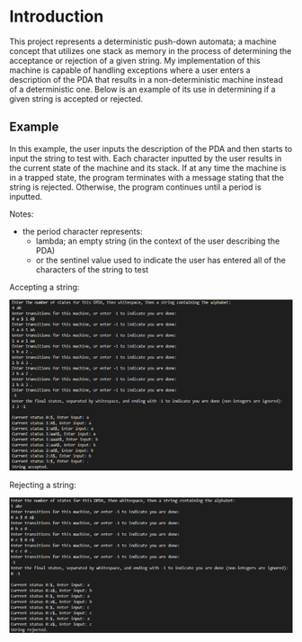 # Introduction

This project represents a deterministic push-down automata; a machine concept that utilizes one stack as memory in the process of determining the acceptance or rejection of a given string. My implementation of this machine is capable of handling exceptions where a user enters a description of the PDA that results in a non-deterministic machine instead of a deterministic one. Below is an example of its use in determining if a given string is accepted or rejected.

## Example

In this example, the user inputs the description of the PDA and then starts to input the string to test with. Each character inputted by the user results in the current state of the machine and its stack. If at any time the machine is in a trapped state, the program terminates with a message stating that the string is rejected. Otherwise, the program continues until a period is inputted.

Notes:

+ the period character represents:
  + lambda; an empty string (in the context of the user describing the PDA)
  + or the sentinel value used to indicate the user has entered all of the characters of the string to test

Accepting a string:

![alt text](example/string_accepted.PNG)

Rejecting a string:

![alt text](example/string_rejected.PNG)
